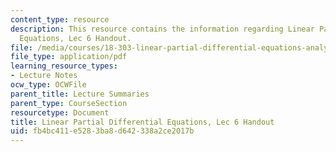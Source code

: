 ```yaml
---
content_type: resource
description: This resource contains the information regarding Linear Partial Differential
  Equations, Lec 6 Handout.
file: /media/courses/18-303-linear-partial-differential-equations-analysis-and-numerics-fall-2014/fb4bc411e5283ba8d642338a2ce2017b_MIT18_303F14_Lec6.pdf
file_type: application/pdf
learning_resource_types:
- Lecture Notes
ocw_type: OCWFile
parent_title: Lecture Summaries
parent_type: CourseSection
resourcetype: Document
title: Linear Partial Differential Equations, Lec 6 Handout
uid: fb4bc411-e528-3ba8-d642-338a2ce2017b
---
```

